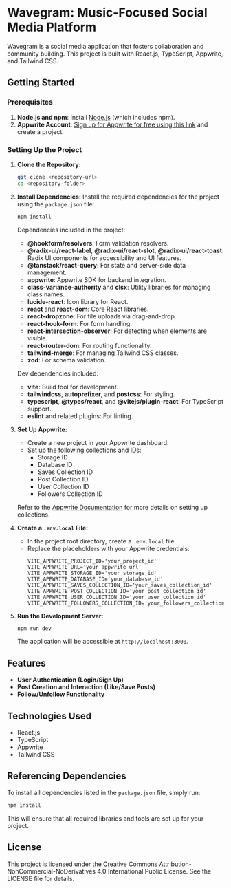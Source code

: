 # Wavegram: Music-Focused Social Media Platform

Wavegram is a social media application that fosters collaboration and community building. 
This project is built with React.js, TypeScript, Appwrite, and Tailwind CSS.

## Getting Started

### Prerequisites

1. **Node.js and npm**: Install [Node.js](https://nodejs.org/) (which includes npm).
2. **Appwrite Account**: [Sign up for Appwrite for free using this link](https://apwr.dev/JSMastery) and create a project.

### Setting Up the Project

1. **Clone the Repository:**
   ```bash
   git clone <repository-url>
   cd <repository-folder>
   ```

2. **Install Dependencies:**
   Install the required dependencies for the project using the `package.json` file:
   ```bash
   npm install
   ```

   Dependencies included in the project:
   - **@hookform/resolvers**: Form validation resolvers.
   - **@radix-ui/react-label**, **@radix-ui/react-slot**, **@radix-ui/react-toast**: Radix UI components for accessibility and UI features.
   - **@tanstack/react-query**: For state and server-side data management.
   - **appwrite**: Appwrite SDK for backend integration.
   - **class-variance-authority** and **clsx**: Utility libraries for managing class names.
   - **lucide-react**: Icon library for React.
   - **react** and **react-dom**: Core React libraries.
   - **react-dropzone**: For file uploads via drag-and-drop.
   - **react-hook-form**: For form handling.
   - **react-intersection-observer**: For detecting when elements are visible.
   - **react-router-dom**: For routing functionality.
   - **tailwind-merge**: For managing Tailwind CSS classes.
   - **zod**: For schema validation.

   Dev dependencies included:
   - **vite**: Build tool for development.
   - **tailwindcss**, **autoprefixer**, and **postcss**: For styling.
   - **typescript**, **@types/react**, and **@vitejs/plugin-react**: For TypeScript support.
   - **eslint** and related plugins: For linting.

3. **Set Up Appwrite:**
   - Create a new project in your Appwrite dashboard.
   - Set up the following collections and IDs:
     - Storage ID
     - Database ID
     - Saves Collection ID
     - Post Collection ID
     - User Collection ID
     - Followers Collection ID
   
   Refer to the [Appwrite Documentation](https://appwrite.io/docs) for more details on setting up collections.

4. **Create a `.env.local` File:**
   - In the project root directory, create a `.env.local` file.
   - Replace the placeholders with your Appwrite credentials:
     ```env
     VITE_APPWRITE_PROJECT_ID='your_project_id'
     VITE_APPWRITE_URL='your_appwrite_url'
     VITE_APPWRITE_STORAGE_ID='your_storage_id'
     VITE_APPWRITE_DATABASE_ID='your_database_id'
     VITE_APPWRITE_SAVES_COLLECTION_ID='your_saves_collection_id'
     VITE_APPWRITE_POST_COLLECTION_ID='your_post_collection_id'
     VITE_APPWRITE_USER_COLLECTION_ID='your_user_collection_id'
     VITE_APPWRITE_FOLLOWERS_COLLECTION_ID='your_followers_collection_id'
     ```

5. **Run the Development Server:**
   ```bash
   npm run dev
   ```
   The application will be accessible at `http://localhost:3000`.

## Features

- **User Authentication (Login/Sign Up)**
- **Post Creation and Interaction (Like/Save Posts)**
- **Follow/Unfollow Functionality**

## Technologies Used

- React.js
- TypeScript
- Appwrite
- Tailwind CSS

## Referencing Dependencies

To install all dependencies listed in the `package.json` file, simply run:
```bash
npm install
```
This will ensure that all required libraries and tools are set up for your project.

## License

This project is licensed under the Creative Commons Attribution-NonCommercial-NoDerivatives 4.0 International Public License. 
See the LICENSE file for details.

